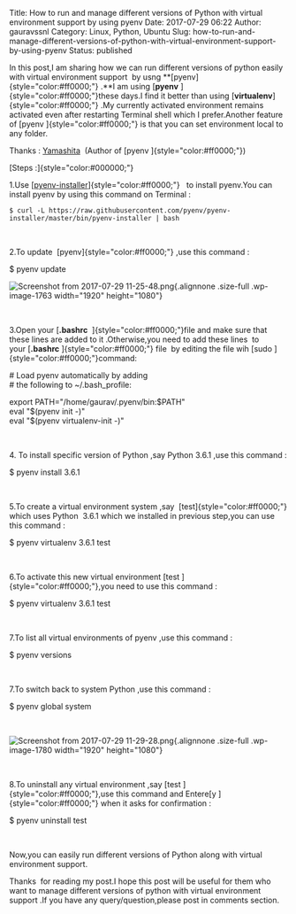 Title: How to run and manage different versions of Python  with virtual environment support by using pyenv
Date: 2017-07-29 06:22
Author: gauravssnl
Category: Linux, Python, Ubuntu
Slug: how-to-run-and-manage-different-versions-of-python-with-virtual-environment-support-by-using-pyenv
Status: published

In this post,I am sharing how we can run different versions of python easily with virtual environment support  by usng **[pyenv]{style="color:#ff0000;"} .**I am using [**pyenv** ]{style="color:#ff0000;"}these days.I find it better than using [**virtualenv**]{style="color:#ff0000;"} .My currently activated environment remains activated even after restarting Terminal shell which I prefer.Another feature of [pyenv ]{style="color:#ff0000;"} is that you can set environment local to any folder.

Thanks : [Yamashita](https://github.com/yyuu)  (Author of [pyenv ]{style="color:#ff0000;"})

[Steps :]{style="color:#000000;"}

1.Use [[pyenv-installer](http://$%20curl%20-L%20https://raw.githubusercontent.com/pyenv/pyenv-installer/master/bin/pyenv-installer%20%7C%20bas)]{style="color:#ff0000;"}   to install pyenv.You can install pyenv by using this command on Terminal :

    $ curl -L https://raw.githubusercontent.com/pyenv/pyenv-installer/master/bin/pyenv-installer | bash

 

2.To update  [pyenv]{style="color:#ff0000;"} ,use this command :

\$ pyenv update

![Screenshot from 2017-07-29 11-25-48.png](https://gauravssnl.files.wordpress.com/2017/07/screenshot-from-2017-07-29-11-25-48.png){.alignnone .size-full .wp-image-1763 width="1920" height="1080"}

 

3.Open your [**.bashrc**  ]{style="color:#ff0000;"}file and make sure that these lines are added to it .Otherwise,you need to add these lines  to your [**.bashrc** ]{style="color:#ff0000;"} file  by editing the file wih [sudo ]{style="color:#ff0000;"}command:

\# Load pyenv automatically by adding\
\# the following to \~/.bash_profile:

export PATH="/home/gaurav/.pyenv/bin:\$PATH"\
eval "\$(pyenv init -)"\
eval "\$(pyenv virtualenv-init -)"

 

4\. To install specific version of Python ,say Python 3.6.1 ,use this command :

\$ pyenv install 3.6.1

 

5.To create a virtual environment system ,say  [test]{style="color:#ff0000;"} which uses Python  3.6.1 which we installed in previous step,you can use this command :

\$ pyenv virtualenv 3.6.1 test

 

6.To activate this new virtual environment [test ]{style="color:#ff0000;"},you need to use this command :

\$ pyenv virtualenv 3.6.1 test

 

7.To list all virtual environments of pyenv ,use this command :

\$ pyenv versions

 

7.To switch back to system Python ,use this command :

\$ pyenv global system

 

![Screenshot from 2017-07-29 11-29-28.png](https://gauravssnl.files.wordpress.com/2017/07/screenshot-from-2017-07-29-11-29-28.png){.alignnone .size-full .wp-image-1780 width="1920" height="1080"}

 

8.To uninstall any virtual environment ,say [test ]{style="color:#ff0000;"},use this command and Entere[y ]{style="color:#ff0000;"} when it asks for confirmation :

\$ pyenv uninstall test

 

Now,you can easily run different versions of Python along with virtual environment support.

Thanks  for reading my post.I hope this post will be useful for them who  want to manage different versions of python with virtual environment support .If you have any query/question,please post in comments section.

 

 

 
